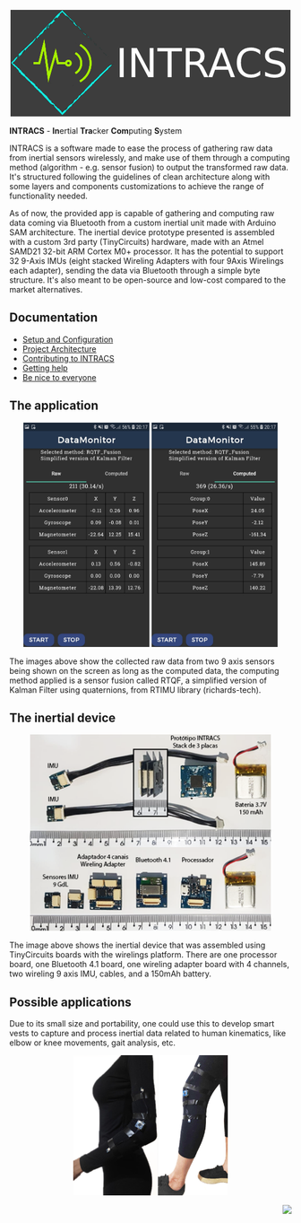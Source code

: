 <p align="center">
<img src="docs/imgs/logo-git.png">
</p>

**INTRACS** - **In**ertial **Tra**cker **Com**puting **S**ystem

INTRACS is a software made to ease the process of gathering raw data from inertial sensors wirelessly, and make use of them through a computing method (algorithm - e.g. sensor fusion) to output the transformed raw data. It's structured following the guidelines of clean architecture along with some layers and components customizations to achieve the range of functionality needed. 

As of now, the provided app is capable of gathering and computing raw data coming via Bluetooth from a custom inertial unit made with Arduino SAM architecture. The inertial device prototype presented is assembled with a custom 3rd party (TinyCircuits) hardware, made with an Atmel SAMD21 32-bit ARM Cortex M0+ processor. It has the potential to support 32 9-Axis IMUs (eight stacked Wireling Adapters with four 9Axis Wirelings each adapter), sending the data via Bluetooth through a simple byte structure. It's also meant to be open-source and low-cost compared to the market alternatives. 

## Documentation

* [Setup and Configuration](docs/GET_STARTED.md)
* [Project Architecture](docs/PROJECT_ARCHITECTURE.md)
* [Contributing to INTRACS](docs/CONTRIBUTING.md)
* [Getting help](docs/SUPPORT.md)
* [Be nice to everyone](docs/CODE_OF_CONDUCT.md)

## The application

<p align="center">
<img src="docs/imgs/app-datamonitorpage-rawdata-on.jpeg" height="400px"> <img src="docs/imgs/app-datamonitorpage-computeddata-on.jpeg" height="400px">
</p>

The images above show the collected raw data from two 9 axis sensors being shown on the screen as long as the computed data, the computing method applied is a sensor fusion called RTQF, a simplified version of Kalman Filter using quaternions, from RTIMU library (richards-tech).

## The inertial device

<p align="center">
<img src="docs/imgs/intracs-inertial-device.png" height="350px">
</p>

The image above shows the inertial device that was assembled using TinyCircuits boards with the wirelings platform. There are one processor board, one Bluetooth 4.1 board, one wireling adapter board with 4 channels, two wireling 9 axis IMU, cables, and a 150mAh battery.

## Possible applications

Due to its small size and portability, one could use this to develop smart vests to capture and process inertial data related to human kinematics, like elbow or knee movements, gait analysis, etc.

<p align="center">
<img src="docs/imgs/elbow-knee-prototypes.png" height="250px">
</p>

<p align="right">
<img src="https://badges.pufler.dev/visits/brunotacca/INTRACS?color=black&logo=github" />
</p>
